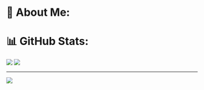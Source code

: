 # 💫 About Me:<br>

# 📊 GitHub Stats:
![](https://github-readme-stats.vercel.app/api?username=AbderrahimSadik1&theme=dark&hide_border=false&include_all_commits=true&count_private=false)
![](https://github-readme-streak-stats.herokuapp.com/?user=AbderrahimSadik1&theme=dark&hide_border=false)

---
[![](https://visitcount.itsvg.in/api?id=AbderrahimSadik1&icon=0&color=12)](https://visitcount.itsvg.in)

<!-- Proudly created with GPRM ( https://gprm.itsvg.in ) -->
